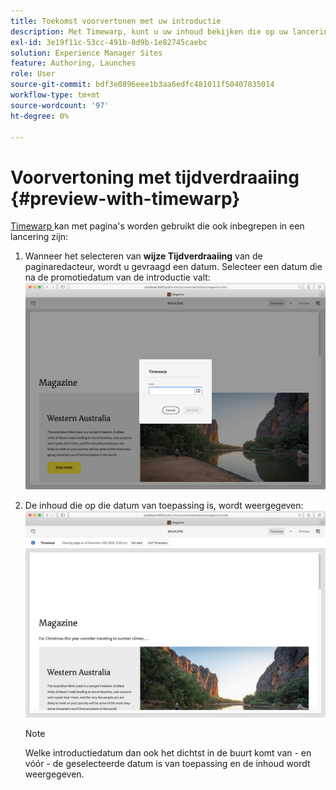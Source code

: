 ```yaml
---
title: Toekomst voorvertonen met uw introductie
description: Met Timewarp, kunt u uw inhoud bekijken die op uw lanceringen wordt gebaseerd.
exl-id: 3e19f11c-53cc-491b-8d9b-1e82745caebc
solution: Experience Manager Sites
feature: Authoring, Launches
role: User
source-git-commit: bdf3e0896eee1b3aa6edfc481011f50407835014
workflow-type: tm+mt
source-wordcount: '97'
ht-degree: 0%

---
```


# Voorvertoning met tijdverdraaiing {#preview-with-timewarp}

[ Timewarp ](/help/sites-cloud/authoring/sites-console/page-versions.md#timewarp) kan met pagina&#39;s worden gebruikt die ook inbegrepen in een lancering zijn:

1. Wanneer het selecteren van **wijze Tijdverdraaiing** van de paginaredacteur, wordt u gevraagd een datum. Selecteer een datum die na de promotiedatum van de introductie valt:
   ![ navigeren lancering van de Redacteur van de Pagina ](/help/sites-cloud/authoring/assets/launches-timewarp-01.png)

1. De inhoud die op die datum van toepassing is, wordt weergegeven:
   ![ navigeren lancering van de Redacteur van de Pagina ](/help/sites-cloud/authoring/assets/launches-timewarp-02.png)

   >[!NOTE]
   >
   >Welke introductiedatum dan ook het dichtst in de buurt komt van - en vóór - de geselecteerde datum is van toepassing en de inhoud wordt weergegeven.
